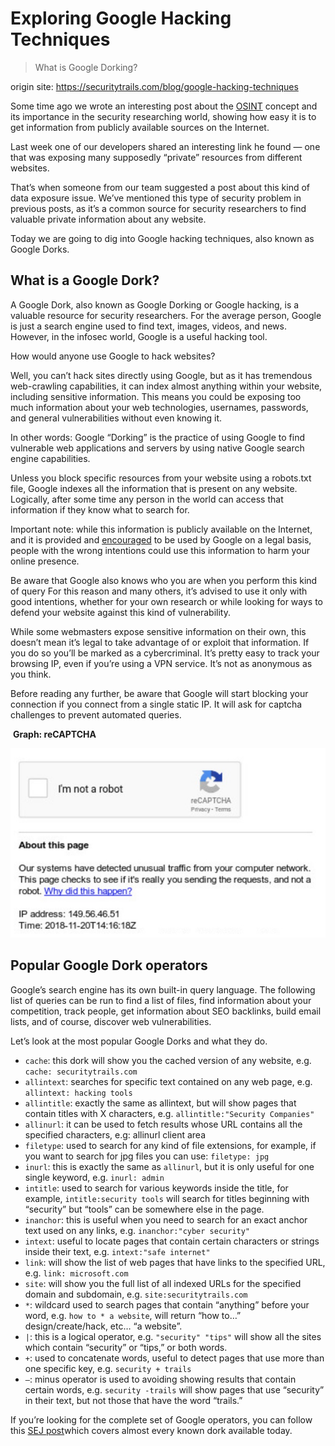 # Exploring Google Hacking Techniques

> What is Google Dorking?

origin site: https://securitytrails.com/blog/google-hacking-techniques

Some time ago we wrote an interesting post about the [OSINT](https://securitytrails.com/blog/what-is-osint-how-can-i-make-use-of-it) concept and its importance in the security researching world, showing how easy it is to get information from publicly available sources on the Internet.

Last week one of our developers shared an interesting link he found — one that was exposing many supposedly “private” resources from different websites.

That’s when someone from our team suggested a post about this kind of data exposure issue. We’ve mentioned this type of security problem in previous posts, as it’s a common source for security researchers to find valuable private information about any website.

Today we are going to dig into Google hacking techniques, also known as Google Dorks.

## What is a Google Dork?

A Google Dork, also known as Google Dorking or Google hacking, is a valuable resource for security researchers. For the average person, Google is just a search engine used to find text, images, videos, and news. However, in the infosec world, Google is a useful hacking tool.

How would anyone use Google to hack websites?

Well, you can’t hack sites directly using Google, but as it has tremendous web-crawling capabilities, it can index almost anything within your website, including sensitive information. This means you could be exposing too much information about your web technologies, usernames, passwords, and general vulnerabilities without even knowing it.

In other words: Google “Dorking” is the practice of using Google to find vulnerable web applications and servers by using native Google search engine capabilities.

Unless you block specific resources from your website using a robots.txt file, Google indexes all the information that is present on any website. Logically, after some time any person in the world can access that information if they know what to search for.

Important note: while this information is publicly available on the Internet, and it is provided and [encouraged](https://support.google.com/websearch/answer/2466433?hl=en) to be used by Google on a legal basis, people with the wrong intentions could use this information to harm your online presence.

Be aware that Google also knows who you are when you perform this kind of query For this reason and many others, it’s advised to use it only with good intentions, whether for your own research or while looking for ways to defend your website against this kind of vulnerability.

While some webmasters expose sensitive information on their own, this doesn’t mean it’s legal to take advantage of or exploit that information. If you do so you’ll be marked as a cybercriminal. It’s pretty easy to track your browsing IP, even if you’re using a VPN service. It’s not as anonymous as you think.

Before reading any further, be aware that Google will start blocking your connection if you connect from a single static IP. It will ask for captcha challenges to prevent automated queries.

​																											**Graph: reCAPTCHA**

![captcha](captcha.jpg)

## Popular Google Dork operators

Google’s search engine has its own built-in query language. The following list of queries can be run to find a list of files, find information about your competition, track people, get information about SEO backlinks, build email lists, and of course, discover web vulnerabilities.

Let’s look at the most popular Google Dorks and what they do.

- `cache`: this dork will show you the cached version of any website, e.g. `cache: securitytrails.com`
- `allintext`: searches for specific text contained on any web page, e.g. `allintext: hacking tools`
- `allintitle`: exactly the same as allintext, but will show pages that contain titles with X characters, e.g. `allintitle:"Security Companies"`
- `allinurl`: it can be used to fetch results whose URL contains all the specified characters, e.g: allinurl client area
- `filetype`: used to search for any kind of file extensions, for example, if you want to search for jpg files you can use: `filetype: jpg`
- `inurl`: this is exactly the same as `allinurl`, but it is only useful for one single keyword, e.g. `inurl: admin`
- `intitle`: used to search for various keywords inside the title, for example, `intitle:security tools` will search for titles beginning with “security” but “tools” can be somewhere else in the page.
- `inanchor`: this is useful when you need to search for an exact anchor text used on any links, e.g. `inanchor:"cyber security"`
- `intext`: useful to locate pages that contain certain characters or strings inside their text, e.g. `intext:"safe internet"`
- `link`: will show the list of web pages that have links to the specified URL, e.g. `link: microsoft.com`
- `site`: will show you the full list of all indexed URLs for the specified domain and subdomain, e.g. `site:securitytrails.com`
- `*`: wildcard used to search pages that contain “anything” before your word, e.g. `how to * a website`, will return “how to…” design/create/hack, etc… “a website”.
- `|`: this is a logical operator, e.g. `"security" "tips"` will show all the sites which contain “security” or “tips,” or both words.
- `+`: used to concatenate words, useful to detect pages that use more than one specific key, e.g. `security + trails`
- `–`: minus operator is used to avoiding showing results that contain certain words, e.g. `security -trails` will show pages that use “security” in their text, but not those that have the word “trails.”

If you’re looking for the complete set of Google operators, you can follow this [SEJ post](https://www.searchenginejournal.com/google-search-operators-commands/215331/)which covers almost every known dork available today.